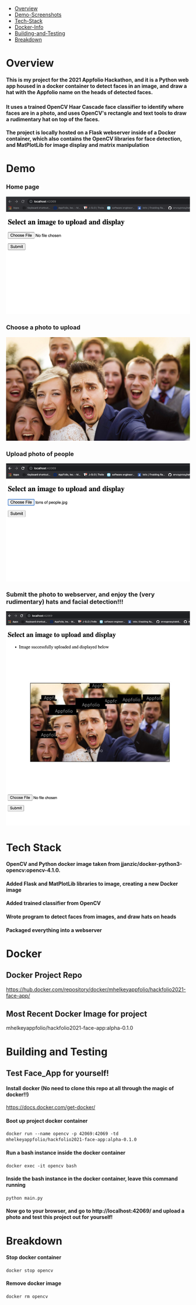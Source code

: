 - [Overview](#overview)
- [Demo-Screenshots](#demo)
- [Tech-Stack](#tech-stack)
- [Docker-Info](#docker)
- [Building-and-Testing](#building-and-testing)
- [Breakdown](#breakdown)


#
# Overview
#### This is my project for the 2021 Appfolio Hackathon, and it is a Python web app housed in a docker container to detect faces in an image, and draw a hat with the Appfolio name on the heads of detected faces.
###
#### It uses a trained OpenCV Haar Cascade face classifier to identify where faces are in a photo, and uses OpenCV's rectangle and text tools to draw a rudimentary hat on top of the faces.
####  
#### The project is locally hosted on a Flask webserver inside of a Docker container, which also contains the OpenCV libraries for face detection, and MatPlotLib for image display and matrix manipulation

#
# Demo
### Home page
![Home PAge](/images/home.png)
### Choose a photo to upload
![People](/images/people.jpg)
### Upload photo of people
![Choose File](/images/choose_file.png)
### Submit the photo to webserver, and enjoy the (very rudimentary) hats and facial detection!!!
![GitHub Logo](/images/submit_file.png)
## 
# 
# Tech Stack
#### OpenCV and Python docker image taken from jjanzic/docker-python3-opencv:opencv-4.1.0.
#### Added Flask and MatPlotLib libraries to image, creating a new Docker image
#### Added trained classifier from OpenCV
#### Wrote program to detect faces from images, and draw hats on heads
#### Packaged everything into a webserver

#
# Docker 
## Docker Project Repo
https://hub.docker.com/repository/docker/mhelkeyappfolio/hackfolio2021-face-app/
## Most Recent Docker Image for project
mhelkeyappfolio/hackfolio2021-face-app:alpha-0.1.0


#
# Building and Testing
## Test Face_App for yourself!
#### Install docker (No need to clone this repo at all through the magic of docker!!)
https://docs.docker.com/get-docker/
#### Boot up project docker container
```shellscript
docker run --name opencv -p 42069:42069 -td mhelkeyappfolio/hackfolio2021-face-app:alpha-0.1.0
```
#### Run a bash instance inside the docker container
```
docker exec -it opencv bash
```
#### Inside the bash instance in the docker container, leave this command running
```
python main.py
```
#### Now go to your browser, and go to http://localhost:42069/ and upload a photo and test this project out for yourself!

#
# Breakdown
#### Stop docker container
```
docker stop opencv
```
#### Remove docker image
```
docker rm opencv
```
